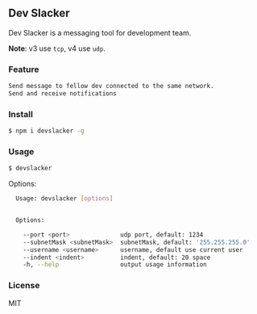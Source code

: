 ## Dev Slacker

Dev Slacker is a messaging tool for development team.

**Note**: v3 use `tcp`, v4 use `udp`.

### Feature

```sh
Send message to fellow dev connected to the same network.
Send and receive notifications
```

### Install

```sh
$ npm i devslacker -g
```

### Usage

```sh
$ devslacker
```

Options:

```sh
  Usage: devslacker [options]


  Options:

    --port <port>              udp port, default: 1234
    --subnetMask <subnetMask>  subnetMask, default: '255.255.255.0'
    --username <username>      username, default use current user
    --indent <indent>          indent, default: 20 space
    -h, --help                 output usage information
```

### License

MIT
